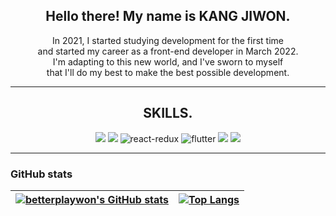 
<h2 align="center">Hello there! My name is KANG JIWON.</h2>

<p align="center">
In 2021, I started studying development for the first time
<br/>
and started my career as a front-end developer in March 2022.
<br/>
I'm adapting to this new world, and I've sworn to myself
<br/>
that I'll do my best to make the best possible development.
</p>

<hr>


<h2 align="center">SKILLS.</h2>

<p align="center">
<img src="https://img.shields.io/badge/javascript%20-%23323330.svg?&style=for-the-badge&logo=javascript&logoColor=%23F7DF1E"/>
<img src="https://img.shields.io/badge/React-61DAFB?style=for-the-badge&logo=React&logoColor=black"/>
<img alt="react-redux" src="https://img.shields.io/badge/redux-%23593d88.svg?style=for-the-badge&logo=redux&logoColor=white" />
<img alt="flutter" src="https://img.shields.io/badge/flutter-02569B.svg?style=for-the-badge&logo=flutter&logoColor=white" />
<img src="https://img.shields.io/badge/html5%20-%23E34F26.svg?&style=for-the-badge&logo=html5&logoColor=white"/>
<img src="https://img.shields.io/badge/css3%20-%231572B6.svg?&style=for-the-badge&logo=css3&logoColor=white"/>

</p>

---

### GitHub stats 


[![betterplaywon's GitHub stats](https://github-readme-stats.vercel.app/api?username=betterplaywon&show_icons=true&theme=dark&text_color=fff&border_color=white&hide_title=true)](https://github.com/betterplaywon) | [![Top Langs](https://github-readme-stats.vercel.app/api/top-langs/?username=betterplaywon&theme=dark&text_color=fff&border_color=white&layout=compact)](https://github.com/betterplaywon) 
| ----------- | ------------ |
